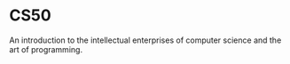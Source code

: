 # CS50
An introduction to the intellectual enterprises of computer science and the art of programming.
